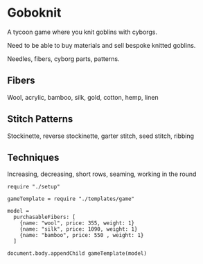 Goboknit
========

A tycoon game where you knit goblins with cyborgs.

Need to be able to buy materials and sell bespoke knitted goblins.

Needles, fibers, cyborg parts, patterns.

Fibers
------

Wool, acrylic, bamboo, silk, gold, cotton, hemp, linen

Stitch Patterns
---------------

Stockinette, reverse stockinette, garter stitch, seed stitch, ribbing

Techniques
----------

Increasing, decreasing, short rows, seaming, working in the round

    require "./setup"

    gameTemplate = require "./templates/game"

    model =
      purchasableFibers: [
        {name: "wool", price: 355, weight: 1} 
        {name: "silk", price: 1090, weight: 1} 
        {name: "bamboo", price: 550 , weight: 1}
      ]

    document.body.appendChild gameTemplate(model)
